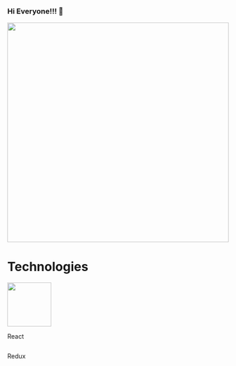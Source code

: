 ### Hi Everyone!!! 👋
<img src="https://user-images.githubusercontent.com/39142850/67110554-fdea5400-f20d-11e9-834a-d459a612b7b1.gif" width="100%" height="500px"/>

<div>
 <h1>Technologies</h1>
 <img src="https://cdn.iconscout.com/icon/free/png-512/react-1-282599.png" width="100px" height="100px" alt=""/>
 <p>React</p>
 <img src="https://img.icons8.com/color/452/redux.png" alt=""/>
 <p>Redux</p>
 </div>
<!--
**17agustin/17agustin** is a ✨ _special_ ✨ repository because its `README.md` (this file) appears on your GitHub profile.

Here are some ideas to get you started:

- 🔭 I’m currently working on ...
- 🌱 I’m currently learning ... 
- 👯 I’m looking to collaborate on ...
- 🤔 I’m looking for help with ...
- 💬 Ask me about ...
- 📫 How to reach me: ...
- 😄 Pronouns: ...
- ⚡ Fun fact: ...
-->
